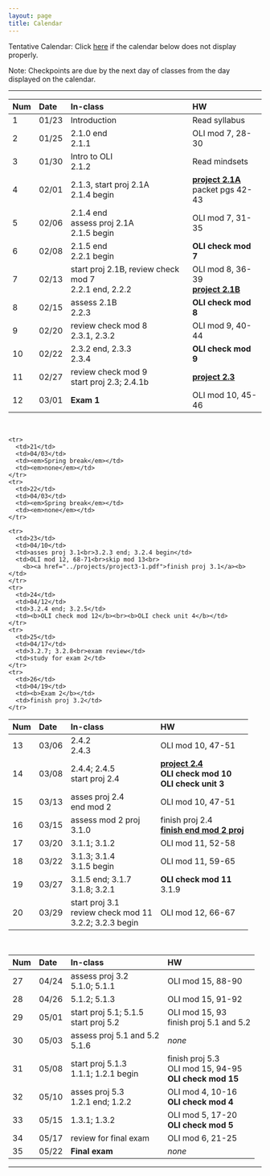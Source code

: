 ```yaml
---
layout: page
title: Calendar
---
```


Tentative Calendar: Click <a href="https://docs.google.com/spreadsheets/d/e/2PACX-1vT022VbHnMYaKa6TVzGOt__VheiVtcLL7lZKYuPL7Ehvj4lILXWH_irToqguH7JblreUjjV2p8p1ZOV/pubhtml?gid=0&single=true" target="_blank">here</a>
if the calendar below does not display properly. <br>

Note: Checkpoints are due by the next day of classes from the day displayed on the calendar.

-----

<table>
  <thead>
    <tr>
      <th align="left">Num</th>
      <th align="left">Date</th>
      <th align="left">In-class</th>
      <th align="left">HW</th>
    </tr>
  </thead>
  <tbody>
    <tr>
      <td>1</td>
      <td>01/23</td>
      <td>Introduction</td>
      <td>Read syllabus</td>
    </tr>
    <tr>
      <td>2</td>
      <td>01/25</td>
      <td>2.1.0 end<br>2.1.1</td>
      <td>OLI mod 7, 28-30</td>
    </tr>
    <tr>
      <td>3</td>
      <td>01/30</td>
      <td>Intro to OLI<br>2.1.2</td>
      <td>Read mindsets</td>
    </tr>
    <tr>
      <td>4</td>
      <td>02/01</td>
      <td>2.1.3, start proj 2.1A<br>
          2.1.4 begin</td>
      <td><b><a href="../projects/project-2-1A.pdf">project 2.1A</a></b><br>packet pgs 42-43</td>
    </tr>
    <tr>
      <td>5</td>
      <td>02/06</td>
      <td>2.1.4 end<br>assess proj 2.1A<br>2.1.5 begin</td>
      <td>OLI mod 7, 31-35</td>
    </tr>
    <tr>
      <td>6</td>
      <td>02/08</td>
      <td>2.1.5 end<br>2.2.1 begin</td>
      <td><b>OLI check mod 7</b></td>
    </tr>
    <tr>
      <td>7</td>
      <td>02/13</td>
      <td>start proj 2.1B, review check mod 7<br>
          2.2.1 end, 2.2.2</td>
      <td>OLI mod 8, 36-39<br><b><a href="../projects/project-2-1B.pdf">project 2.1B</a></b></td>
    </tr>
    <tr>
      <td>8</td>
      <td>02/15</td>
      <td>assess 2.1B<br>2.2.3</td>
      <td><b>OLI check mod 8</b></td>
    </tr>
    <tr>
      <td>9</td>
      <td>02/20</td>
      <td>review check mod 8<br>2.3.1, 2.3.2</td>
      <td>OLI mod 9, 40-44</td>
    </tr>
    <tr>
      <td>10</td>
      <td>02/22</td>
      <td>2.3.2 end, 2.3.3<br>2.3.4</td>
      <td><b>OLI check mod 9</b></td>
    </tr>
    <tr>
      <td>11</td>
      <td>02/27</td>
      <td>review check mod 9<br>start proj 2.3; 2.4.1b</td>
      <td><b><a href="../projects/project-2-3.pdf">project 2.3</a></b></td>
    </tr>
    <tr>
      <td>12</td>
      <td>03/01</td>
      <td><b>Exam 1</b></td>
      <td>OLI mod 10, 45-46</td>
    </tr>
  </tbody>
</table>


<br>


<table>
  <thead>
    <tr>
      <th align="left">Num</th>
      <th align="left">Date</th>
      <th align="left">In-class</th>
      <th align="left">HW</th>
    </tr>
  </thead>
  <tbody>
    <tr>
      <td>13</td>
      <td>03/06</td>
      <td>2.4.2<br>2.4.3</td>
      <td>OLI mod 10, 47-51</td>
    </tr>
    <tr>
      <td>14</td>
      <td>03/08</td>
      <td>2.4.4; 2.4.5<br> start proj 2.4</td>
      <td><b><a href="../projects/project-2-4.pdf">project 2.4</a></b><br>
          <b>OLI check mod 10</b><br>
          <b>OLI check unit 3</b></td>
    </tr>
    <tr>
      <td>15</td>
      <td>03/13</td>
      <td>asses proj 2.4<br>end mod 2</td>
      <td>OLI mod 10, 47-51</td>
    </tr>
    <tr>
      <td>16</td>
      <td>03/15</td>
      <td>assess mod 2 proj<br>3.1.0</td>
      <td>finish proj 2.4<br><b><a href="../projects/project-end-module2.pdf">finish end mod 2 proj</a></b></td>
    </tr>
    <tr>
      <td>17</td>
      <td>03/20</td>
      <td>3.1.1; 3.1.2</td>
      <td>OLI mod 11, 52-58</td>
    </tr>
    <tr>
      <td>18</td>
      <td>03/22</td>
      <td>3.1.3; 3.1.4<br>3.1.5 begin</td>
      <td>OLI mod 11, 59-65</td>
    </tr>
    <tr>
      <td>19</td>
      <td>03/27</td>
      <td>3.1.5 end; 3.1.7<br>3.1.8; 3.2.1</td>
      <td><b>OLI check mod 11</b><br>3.1.9</td>
    </tr>
    <tr>
      <td>20</td>
      <td>03/29</td>
      <td>start proj 3.1<br>
          review check mod 11<br>
      	  3.2.2; 3.2.3 begin</td>
      <td>OLI mod 12, 66-67</td>
    </tr>

    <tr>
      <td>21</td>
      <td>04/03</td>
      <td><em>Spring break</em></td>
      <td><em>none</em></td>
    </tr>
    <tr>
      <td>22</td>
      <td>04/03</td>
      <td><em>Spring break</em></td>
      <td><em>none</em></td>
    </tr>

    <tr>
      <td>23</td>
      <td>04/10</td>
      <td>asses proj 3.1<br>3.2.3 end; 3.2.4 begin</td>
      <td>OLI mod 12, 68-71<br>skip mod 13<br>
        <b><a href="../projects/project3-1.pdf">finish proj 3.1</a><b></td>
    </tr>
    <tr>
      <td>24</td>
      <td>04/12</td>
      <td>3.2.4 end; 3.2.5</td>
      <td><b>OLI check mod 12</b><br><b>OLI check unit 4</b></td>
    </tr>
    <tr>
      <td>25</td>
      <td>04/17</td>
      <td>3.2.7; 3.2.8<br>exam review</td>
      <td>study for exam 2</td>
    </tr>
    <tr>
      <td>26</td>
      <td>04/19</td>
      <td><b>Exam 2</b></td>
      <td>finish proj 3.2</td>
    </tr>
  </tbody>
</table>


<br>


<table>
  <thead>
    <tr>
      <th align="left">Num</th>
      <th align="left">Date</th>
      <th align="left">In-class</th>
      <th align="left">HW</th>
    </tr>
  </thead>
  <tbody>
    <tr>
      <td>27</td>
      <td>04/24</td>
      <td>assess proj 3.2<br>5.1.0; 5.1.1</td>
      <td>OLI mod 15, 88-90</td>
    </tr>
    <tr>
      <td>28</td>
      <td>04/26</td>
      <td>5.1.2; 5.1.3</td>
      <td>OLI mod 15, 91-92</td>
    </tr>
    <tr>
      <td>29</td>
      <td>05/01</td>
      <td>start proj 5.1; 5.1.5<br>
          start proj 5.2</td>
      <td>OLI mod 15, 93<br>finish proj 5.1 and 5.2</td>
    </tr>
    <tr>
      <td>30</td>
      <td>05/03</td>
      <td>assess proj 5.1 and 5.2<br>
          5.1.6</td>
      <td><em>none</em></td>
    </tr>
    <tr>
      <td>31</td>
      <td>05/08</td>
      <td>start proj 5.1.3<br>1.1.1; 1.2.1 begin</td>
      <td>finish proj 5.3<br>OLI mod 15, 94-95<br>
          <b>OLI check mod 15</b></td>
    </tr>
    <tr>
      <td>32</td>
      <td>05/10</td>
      <td>asses proj 5.3<br>1.2.1 end; 1.2.2</td>
      <td>OLI mod 4, 10-16<br>
          <b>OLI check mod 4</b></td>
    </tr>
    <tr>
      <td>33</td>
      <td>05/15</td>
      <td>1.3.1; 1.3.2</td>
      <td>OLI mod 5, 17-20<br>
          <b>OLI check mod 5</b></td>
    </tr>
    <tr>
      <td>34</td>
      <td>05/17</td>
      <td>review for final exam</td>
      <td>OLI mod 6, 21-25</td>
    </tr>
    <tr>
      <td>35</td>
      <td>05/22</td>
      <td><b>Final exam</b></td>
      <td><em>none</em></td>
    </tr>
  </tbody>
 </table>


-----
